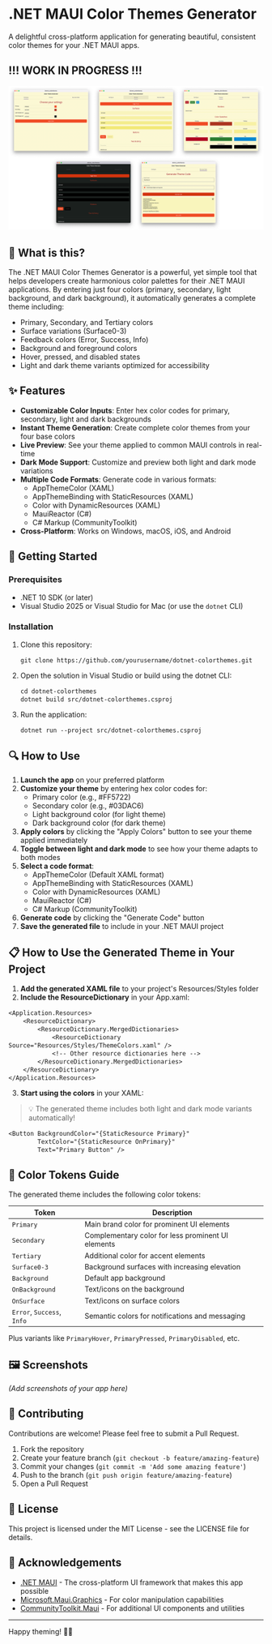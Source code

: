 # .NET MAUI Color Themes Generator

A delightful cross-platform application for generating beautiful, consistent color themes for your .NET MAUI apps.

## !!! WORK IN PROGRESS !!!

![.NET MAUI Color Themes Generator](images/color-themes.png)

## 🎨 What is this?

The .NET MAUI Color Themes Generator is a powerful, yet simple tool that helps developers create harmonious color palettes for their .NET MAUI applications. By entering just four colors (primary, secondary, light background, and dark background), it automatically generates a complete theme including:

- Primary, Secondary, and Tertiary colors
- Surface variations (Surface0-3)
- Feedback colors (Error, Success, Info)
- Background and foreground colors
- Hover, pressed, and disabled states
- Light and dark theme variants optimized for accessibility

## ✨ Features

- **Customizable Color Inputs**: Enter hex color codes for primary, secondary, light and dark backgrounds
- **Instant Theme Generation**: Create complete color themes from your four base colors
- **Live Preview**: See your theme applied to common MAUI controls in real-time
- **Dark Mode Support**: Customize and preview both light and dark mode variations
- **Multiple Code Formats**: Generate code in various formats:
  - AppThemeColor (XAML)
  - AppThemeBinding with StaticResources (XAML) 
  - Color with DynamicResources (XAML)
  - MauiReactor (C#)
  - C# Markup (CommunityToolkit)
- **Cross-Platform**: Works on Windows, macOS, iOS, and Android

## 🚀 Getting Started

### Prerequisites

- .NET 10 SDK (or later)
- Visual Studio 2025 or Visual Studio for Mac (or use the `dotnet` CLI)

### Installation

1. Clone this repository:
   ```
   git clone https://github.com/yourusername/dotnet-colorthemes.git
   ```

2. Open the solution in Visual Studio or build using the dotnet CLI:
   ```
   cd dotnet-colorthemes
   dotnet build src/dotnet-colorthemes.csproj
   ```

3. Run the application:
   ```
   dotnet run --project src/dotnet-colorthemes.csproj
   ```

## 🔍 How to Use

1. **Launch the app** on your preferred platform
2. **Customize your theme** by entering hex color codes for:
   - Primary color (e.g., #FF5722)
   - Secondary color (e.g., #03DAC6)
   - Light background color (for light theme)
   - Dark background color (for dark theme)
3. **Apply colors** by clicking the "Apply Colors" button to see your theme applied immediately
4. **Toggle between light and dark mode** to see how your theme adapts to both modes
5. **Select a code format**:
   - AppThemeColor (Default XAML format)
   - AppThemeBinding with StaticResources (XAML)
   - Color with DynamicResources (XAML)
   - MauiReactor (C#)
   - C# Markup (CommunityToolkit)
6. **Generate code** by clicking the "Generate Code" button
7. **Save the generated file** to include in your .NET MAUI project

## 📋 How to Use the Generated Theme in Your Project

1. **Add the generated XAML file** to your project's Resources/Styles folder
2. **Include the ResourceDictionary** in your App.xaml:

```xaml
<Application.Resources>
    <ResourceDictionary>
        <ResourceDictionary.MergedDictionaries>
            <ResourceDictionary Source="Resources/Styles/ThemeColors.xaml" />
            <!-- Other resource dictionaries here -->
        </ResourceDictionary.MergedDictionaries>
    </ResourceDictionary>
</Application.Resources>
```

3. **Start using the colors** in your XAML:

> 💡 The generated theme includes both light and dark mode variants automatically!

```xaml
<Button BackgroundColor="{StaticResource Primary}" 
        TextColor="{StaticResource OnPrimary}" 
        Text="Primary Button" />
```

## 🎯 Color Tokens Guide

The generated theme includes the following color tokens:

| Token | Description |
|-------|-------------|
| `Primary` | Main brand color for prominent UI elements |
| `Secondary` | Complementary color for less prominent UI elements |
| `Tertiary` | Additional color for accent elements |
| `Surface0-3` | Background surfaces with increasing elevation |
| `Background` | Default app background |
| `OnBackground` | Text/icons on the background |
| `OnSurface` | Text/icons on surface colors |
| `Error`, `Success`, `Info` | Semantic colors for notifications and messaging |

Plus variants like `PrimaryHover`, `PrimaryPressed`, `PrimaryDisabled`, etc.

## 🖼️ Screenshots

*(Add screenshots of your app here)*

## 🤝 Contributing

Contributions are welcome! Please feel free to submit a Pull Request.

1. Fork the repository
2. Create your feature branch (`git checkout -b feature/amazing-feature`)
3. Commit your changes (`git commit -m 'Add some amazing feature'`)
4. Push to the branch (`git push origin feature/amazing-feature`)
5. Open a Pull Request

## 📄 License

This project is licensed under the MIT License - see the LICENSE file for details.

## 🙏 Acknowledgements

- [.NET MAUI](https://github.com/dotnet/maui) - The cross-platform UI framework that makes this app possible
- [Microsoft.Maui.Graphics](https://github.com/dotnet/Microsoft.Maui.Graphics) - For color manipulation capabilities
- [CommunityToolkit.Maui](https://github.com/CommunityToolkit/Maui) - For additional UI components and utilities

---

Happy theming! 🎨✨
